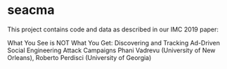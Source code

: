 # seacma

This project contains code and data as described in our IMC 2019 paper:

What You See is NOT What You Get: Discovering and Tracking Ad-Driven Social Engineering Attack Campaigns
Phani Vadrevu (University of New Orleans), Roberto Perdisci (University of Georgia)
